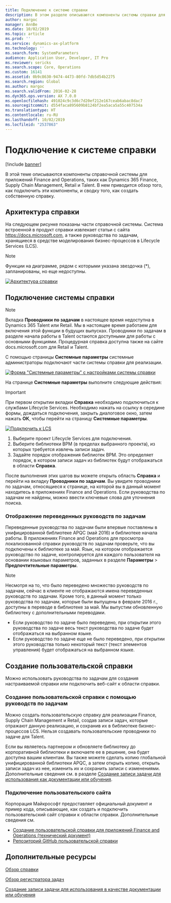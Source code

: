 ```yaml
---
title: Подключение к системе справки
description: В этом разделе описываются компоненты системы справки для приложений Finance and Operations и приводится обзор того, как подключить их и сводку того, как создать собственную справку.
author: margoc
manager: AnnBe
ms.date: 10/02/2019
ms.topic: article
ms.prod: ''
ms.service: dynamics-ax-platform
ms.technology: ''
ms.search.form: SystemParameters
audience: Application User, Developer, IT Pro
ms.reviewer: sericks
ms.search.scope: Core, Operations
ms.custom: 16141
ms.assetid: 0b9c8630-9474-4473-80fd-7db5d54b2275
ms.search.region: Global
ms.author: margoc
ms.search.validFrom: 2016-02-28
ms.dyn365.ops.version: AX 7.0.0
ms.openlocfilehash: 491024c9c3d6c7d20ef212e167ceab6abac8dac7
ms.sourcegitcommit: d554faca895609b8124bf2ea5aca5a55c407534a
ms.translationtype: HT
ms.contentlocale: ru-RU
ms.lasthandoff: 10/02/2019
ms.locfileid: "2537863"
---
```

# <a name="connect-the-help-system"></a>Подключение к системе справки

[!include [banner](../includes/banner.md)]

В этой теме описываются компоненты справочной системы для приложений Finance and Operations, таких как Dynamics 365 Finance, Supply Chain Management, Retail и Talent. В нем приводится обзор того, как подключить эти компоненты, и сводку того, как создать собственную справку.

## <a name="help-architecture"></a>Архитектура справки

На следующем рисунке показаны части справочной системы. Система встроенной в продукт справки извлекает статьи с сайта https://docs.microsoft.com, а также руководства по задачам, хранящиеся в средстве моделирования бизнес-процессов в Lifecycle Services (LCS).

> [!NOTE]
> Функции на диаграмме, рядом с которыми указана звездочка (\*), запланированы, но еще недоступны.

[![Архитектура справки](./media/help-architecture.png)](./media/help-architecture.png)

## <a name="connecting-the-help-system"></a>Подключение системы справки

> [!NOTE]
> Вкладка **Проводники по задачам** в настоящее время недоступна в Dynamics 365 Talent или Retail. Мы в настоящее время работаем для включения этой функции в будущих выпусках. Проводники по задачам в разделе начала работы в Talent остаются доступными для работы с основными функциями. Процедурная справка доступна также на сайте docs.microsoft.com для Retail и Talent.

С помощью страницы **Системные параметры** системные администраторы подключают части системы справки для реализации.

[![Форма "Системные параметры" с настройками системы справки](./media/system-parameters_ops-1024x437.png)](./media/system-parameters_ops.png)

На странице **Системные параметры** выполните следующие действия:

> [!IMPORTANT]
> При первом открытии вкладки **Справка** необходимо подключиться к службами Lifecycle Services. Необходимо нажать на ссылку в середине формы, дождаться подключения, закрыть диалоговое окно, затем нажать **ОК**, чтобы перейти на страницу **Системные параметры**.
>
> [![Подключить к LCS](./media/connect-to-lcs-crop-1024x365.png "Подключить к LCS")](./media/connect-to-lcs-crop.png)

1. Выберите проект Lifecycle Services для подключения.
2. Выберите библиотеки BPM (в пределах выбранного проекта), из которых требуется извлечь записи задач.
3. Задайте порядок отображения библиотек BPM. Это определяет порядок, в котором записи задач из библиотек будут отображаться в области **Справка**.

После выполнения этих шагов вы можете открыть область **Справка** и перейти на вкладку **Проводники по задачам**. Вы увидите проводники по задачам, относящиеся к странице, на которой вы в данный момент находитесь в приложениях Finance and Operations. Если руководства по задачам не найдены, можно ввести ключевые слова для уточнения поиска.

### <a name="showing-translated-task-guides"></a>Отображение переведенных руководств по задачам

Переведенные руководства по задачам были впервые поставлены в унифицированной библиотеке APQC (май 2016) и библиотеке начала работы. В приложениях Finance and Operations для просмотра локализованной справки руководств по задачам проверьте, что вы подключены к библиотеке за май. Язык, на котором отображается руководство по задаче, контролируется для каждого пользователя на основании языковых параметров, заданных в разделе **Параметры** &gt; **Предпочтительные параметры**.

> [!NOTE]
> Несмотря на то, что было переведено множество руководств по задачам, сейчас в клиенте не отображаются имена переведенных руководств по задачам. Кроме того, в данный момент только руководства по задачам, которые были выпущены в феврале 2016 г., доступны в переводе в библиотеке за май. Мы выпустим обновленную библиотеку с дополнительными переводами.
>
> - Если руководство по задаче было переведено, при открытии этого руководства по задаче весь текст руководства по задаче будет отображаться на выбранном языке.
> - Если руководство по задаче еще не было переведено, при открытии этого руководства только некоторый текст (текст элементов управления) будет отображаться на выбранном языке.

## <a name="creating-custom-help"></a>Создание пользовательской справки

Можно использовать руководства по задачам для создания настраиваемой справки или подключить веб-сайт к области справки.

### <a name="create-custom-help-with-task-guides"></a>Создание пользовательской справки с помощью руководств по задачам

Можно создать пользовательскую справку для реализации Finance, Supply Chain Management и Retail, создав записи задач, которые отражают данную реализацию, и сохранив их в библиотеке бизнес-процессов LCS. Нельзя создавать пользовательские проводники по задаче для Talent.

Если вы являетесь партнером и обновляете библиотеку до корпоративной библиотеки и включаете ее в решение, она будет доступна вашим клиентам. Вы также можете сделать копию глобальной унифицированной библиотеки APQC, а затем открыть копию, открыть записи задач из нее, изменить их и сохранить записи с изменениями. Дополнительные сведения см. в разделе [Создание записи задачи для использования как документации или обучения](../../dev-itpro/user-interface/task-recorder.md).

### <a name="connect-a-custom-site"></a>Подключение пользовательского сайта

Корпорация Майкрософт предоставляет официальный документ и пример кода, описывающие, как создать и подключить пользовательский сайт справки к области справки. Дополнительные сведения см.

- [Создание пользовательской справки для приложений Finance and Operations (технический документ)](https://go.microsoft.com/fwlink/?linkid=2041185)
- [Репозиторий GitHub пользовательской справки](https://github.com/microsoft/dynamics356f-o-custom-help)

## <a name="additional-resources"></a>Дополнительные ресурсы

[Обзор справки](help-overview.md)

[Обзор регистратора задач](../../dev-itpro/user-interface/task-recorder.md)

[Создание записи задачи для использования в качестве документации или обучения](../../dev-itpro/user-interface/task-recorder-training-docs.md)
